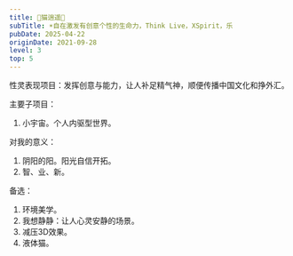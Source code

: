 ```yaml
---
title: 🧚猫逍遥🌼
subTitle: ☀️自在激发有创意个性的生命力，Think Live，XSpirit，乐
pubDate: 2025-04-22
originDate: 2021-09-28
level: 3
top: 5
---
```


性灵表现项目：发挥创意与能力，让人补足精气神，顺便传播中国文化和挣外汇。

主要子项目：
1. 小宇宙。个人内驱型世界。

对我的意义：
1. 阴阳的阳。阳光自信开拓。
2. 智、业、新。

备选：
1. 环境美学。
2. 我想静静：让人心灵安静的场景。
3. 减压3D效果。
4. 液体猫。
